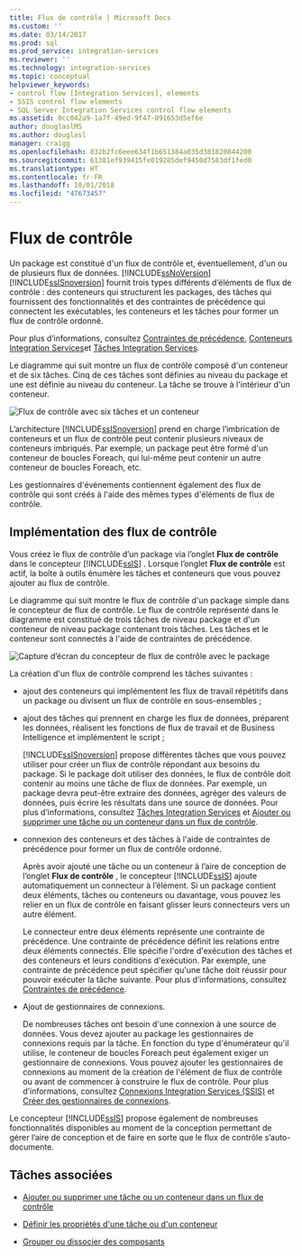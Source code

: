 ```yaml
---
title: Flux de contrôle | Microsoft Docs
ms.custom: ''
ms.date: 03/14/2017
ms.prod: sql
ms.prod_service: integration-services
ms.reviewer: ''
ms.technology: integration-services
ms.topic: conceptual
helpviewer_keywords:
- control flow [Integration Services], elements
- SSIS control flow elements
- SQL Server Integration Services control flow elements
ms.assetid: 0cc042a9-1a7f-49ed-9f47-091653d5ef6e
author: douglaslMS
ms.author: douglasl
manager: craigg
ms.openlocfilehash: 032b2fc6eee634f1b651384a035d381820844200
ms.sourcegitcommit: 61381ef939415fe019285def9450d7583df1fed0
ms.translationtype: HT
ms.contentlocale: fr-FR
ms.lasthandoff: 10/01/2018
ms.locfileid: "47673457"
---
```

# <a name="control-flow"></a>Flux de contrôle
  Un package est constitué d'un flux de contrôle et, éventuellement, d'un ou de plusieurs flux de données. [!INCLUDE[ssNoVersion](../../includes/ssnoversion-md.md)] [!INCLUDE[ssISnoversion](../../includes/ssisnoversion-md.md)] fournit trois types différents d’éléments de flux de contrôle : des conteneurs qui structurent les packages, des tâches qui fournissent des fonctionnalités et des contraintes de précédence qui connectent les exécutables, les conteneurs et les tâches pour former un flux de contrôle ordonné.  
  
 Pour plus d’informations, consultez [Contraintes de précédence](../../integration-services/control-flow/precedence-constraints.md), [Conteneurs Integration Services](../../integration-services/control-flow/integration-services-containers.md)et [Tâches Integration Services](../../integration-services/control-flow/integration-services-tasks.md).  
  
 Le diagramme qui suit montre un flux de contrôle composé d'un conteneur et de six tâches. Cinq de ces tâches sont définies au niveau du package et une est définie au niveau du conteneur. La tâche se trouve à l'intérieur d'un conteneur.  
  
 ![Flux de contrôle avec six tâches et un conteneur](../../integration-services/control-flow/media/ssis-controlflowelmt.gif "Flux de contrôle avec six tâches et un conteneur")  
  
 L’architecture [!INCLUDE[ssISnoversion](../../includes/ssisnoversion-md.md)] prend en charge l’imbrication de conteneurs et un flux de contrôle peut contenir plusieurs niveaux de conteneurs imbriqués. Par exemple, un package peut être formé d'un conteneur de boucles Foreach, qui lui-même peut contenir un autre conteneur de boucles Foreach, etc.  
  
 Les gestionnaires d'événements contiennent également des flux de contrôle qui sont créés à l'aide des mêmes types d'éléments de flux de contrôle.  
  
## <a name="control-flow-implementation"></a>Implémentation des flux de contrôle  
 Vous créez le flux de contrôle d’un package via l’onglet **Flux de contrôle** dans le concepteur [!INCLUDE[ssIS](../../includes/ssis-md.md)] . Lorsque l’onglet **Flux de contrôle** est actif, la boîte à outils énumère les tâches et conteneurs que vous pouvez ajouter au flux de contrôle.  
  
 Le diagramme qui suit montre le flux de contrôle d'un package simple dans le concepteur de flux de contrôle. Le flux de contrôle représenté dans le diagramme est constitué de trois tâches de niveau package et d'un conteneur de niveau package contenant trois tâches. Les tâches et le conteneur sont connectés à l'aide de contraintes de précédence.  
  
 ![Capture d’écran du concepteur de flux de contrôle avec le package](../../integration-services/connection-manager/media/samplecontrolflow.gif "Capture d’écran du concepteur de flux de contrôle avec le package")  
  
 La création d'un flux de contrôle comprend les tâches suivantes :  
  
-   ajout des conteneurs qui implémentent les flux de travail répétitifs dans un package ou divisent un flux de contrôle en sous-ensembles ;  
  
-   ajout des tâches qui prennent en charge les flux de données, préparent les données, réalisent les fonctions de flux de travail et de Business Intelligence et implémentent le script ;  
  
     [!INCLUDE[ssISnoversion](../../includes/ssisnoversion-md.md)] propose différentes tâches que vous pouvez utiliser pour créer un flux de contrôle répondant aux besoins du package. Si le package doit utiliser des données, le flux de contrôle doit contenir au moins une tâche de flux de données. Par exemple, un package devra peut-être extraire des données, agréger des valeurs de données, puis écrire les résultats dans une source de données.  Pour plus d’informations, consultez [Tâches Integration Services](../../integration-services/control-flow/integration-services-tasks.md) et [Ajouter ou supprimer une tâche ou un conteneur dans un flux de contrôle](../../integration-services/control-flow/add-or-delete-a-task-or-a-container-in-a-control-flow.md).  
  
-   connexion des conteneurs et des tâches à l'aide de contraintes de précédence pour former un flux de contrôle ordonné.  
  
     Après avoir ajouté une tâche ou un conteneur à l’aire de conception de l’onglet **Flux de contrôle** , le concepteur [!INCLUDE[ssIS](../../includes/ssis-md.md)] ajoute automatiquement un connecteur à l’élément. Si un package contient deux éléments, tâches ou conteneurs ou davantage, vous pouvez les relier en un flux de contrôle en faisant glisser leurs connecteurs vers un autre élément.  
  
     Le connecteur entre deux éléments représente une contrainte de précédence. Une contrainte de précédence définit les relations entre deux éléments connectés. Elle spécifie l'ordre d'exécution des tâches et des conteneurs et leurs conditions d'exécution. Par exemple, une contrainte de précédence peut spécifier qu'une tâche doit réussir pour pouvoir exécuter la tâche suivante. Pour plus d’informations, consultez [Contraintes de précédence](../../integration-services/control-flow/precedence-constraints.md).  
  
-   Ajout de gestionnaires de connexions.  
  
     De nombreuses tâches ont besoin d'une connexion à une source de données. Vous devez ajouter au package les gestionnaires de connexions requis par la tâche. En fonction du type d'énumérateur qu'il utilise, le conteneur de boucles Foreach peut également exiger un gestionnaire de connexions. Vous pouvez ajouter les gestionnaires de connexions au moment de la création de l'élément de flux de contrôle ou avant de commencer à construire le flux de contrôle. Pour plus d’informations, consultez [Connexions Integration Services &#40;SSIS&#41;](../../integration-services/connection-manager/integration-services-ssis-connections.md) et [Créer des gestionnaires de connexions](http://msdn.microsoft.com/library/6ca317b8-0061-4d9d-b830-ee8c21268345).  
  
 Le concepteur [!INCLUDE[ssIS](../../includes/ssis-md.md)] propose également de nombreuses fonctionnalités disponibles au moment de la conception permettant de gérer l’aire de conception et de faire en sorte que le flux de contrôle s’auto-documente.  
  
## <a name="related-tasks"></a>Tâches associées  
  
-   [Ajouter ou supprimer une tâche ou un conteneur dans un flux de contrôle](../../integration-services/control-flow/add-or-delete-a-task-or-a-container-in-a-control-flow.md)  
  
-   [Définir les propriétés d'une tâche ou d'un conteneur](http://msdn.microsoft.com/library/52d47ca4-fb8c-493d-8b2b-48bb269f859b)  
  
-   [Grouper ou dissocier des composants](../../integration-services/group-or-ungroup-components.md)  
  
  
